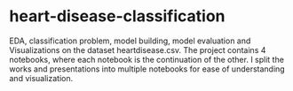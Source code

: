 # heart-disease-classification
EDA, classification problem, model building, model evaluation and Visualizations on the dataset heartdisease.csv.
The project contains 4 notebooks, where each notebook is the continuation of the other. I split the works and presentations into multiple notebooks for ease of understanding and visualization.

